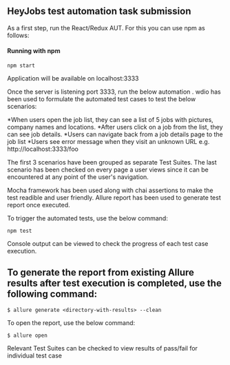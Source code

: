 ## HeyJobs test automation task submission
As a first step, run the React/Redux AUT. For this you can use npm as follows:



#### Running with npm
```
npm start
```
Application will be available on localhost:3333

Once the server is listening port 3333, run the below automation . wdio  has been used to formulate the automated test cases to test the below scenarios:

*When users open the job list, they can see a list of 5 jobs with pictures, company names and locations.
*After users click on a job from the list, they can see job details.
*Users can navigate back from a job details page to the job list
*Users see error message when they visit an unknown URL e.g. http://localhost:3333/foo

The first 3 scenarios have been grouped as separate Test Suites. The last scenario has been checked on every page a user views since it can be encountered at any point of the user's navigation.

Mocha framework has been used along with chai assertions to make the test readible and user friendly.
Allure report has been used to generate test report once executed.


To trigger the automated tests, use the below command:
```
npm test
```
Console output can be viewed to check the progress of each test case execution.

## To generate the report from existing Allure results after test execution is completed, use the following command:
```
$ allure generate <directory-with-results> --clean
```
To open the report, use the below command:
```
$ allure open
```
Relevant Test Suites can be checked to view results of pass/fail for individual test case
